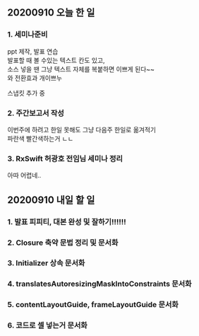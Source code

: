 ## 20200910 오늘 한 일
### 1. 세미나준비
ppt 제작, 발표 연습  
발표할 때 볼 수있는 텍스트 칸도 있고,  
소스 넣을 땐 그냥 텍스트 자체를 복붙하면 이쁘게 된다~~  
와 전환효과 개이쁘누  

스냅킷 추가 중

### 2. 주간보고서 작성
이번주에 하려고 한일 못해도 그냥 다음주 한일로 옮겨적기  
파란색 빨간색하는거 ㄴㄴ

### 3. RxSwift 허광호 전임님 세미나 정리
아따 어렵네..



## 20200910 내일 할 일
### 1. 발표 피피티, 대본 완성 및 잘하기!!!!!!
### 2. Closure 축약 문법 정리 및 문서화
### 3. Initializer 상속 문서화
### 4. translatesAutoresizingMaskIntoConstraints 문서화
### 5. contentLayoutGuide, frameLayoutGuide 문서화
### 6. 코드로 셀 넣는거 문서화
